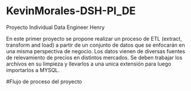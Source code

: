 # KevinMorales-DSH-PI_DE
Proyecto Individual Data Engineer Henry 

En este primer proyecto se propone realizar un proceso de ETL (extract, transform and load) a partir de un conjunto de datos que se enfocarán en una misma perspectiva de negocio. Los datos vienen de diversas fuentes de relevamiento de precios en distintos mercados.
Se deben trabajar los archivos en su limpieza y llevarlos a una unica extensión para luego importarlos a MYSQL.



#Flujo de proceso del proyecto
